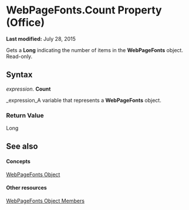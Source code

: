 
# WebPageFonts.Count Property (Office)

 **Last modified:** July 28, 2015

Gets a  **Long** indicating the number of items in the **WebPageFonts** object. Read-only.

## Syntax

 _expression_. **Count**

 _expression_A variable that represents a  **WebPageFonts** object.


### Return Value

Long


## See also


#### Concepts


 [WebPageFonts Object](c42bd65d-7c5c-148a-6f52-7aacd75be06a.md)
#### Other resources


 [WebPageFonts Object Members](e5e9941a-1f41-3d1b-1e31-420fcec7e951.md)

